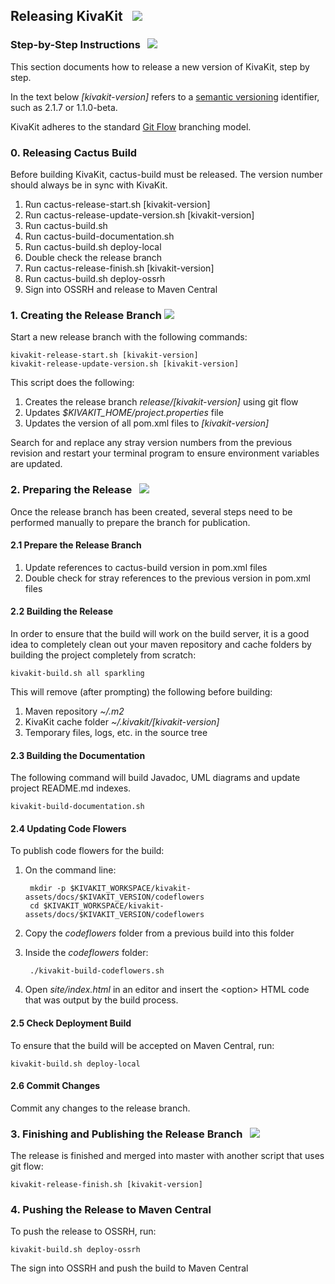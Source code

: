 ## Releasing KivaKit &nbsp; <img src="https://www.kivakit.org/images/rocket-32.png" srcset="https://www.kivakit.org/images/rocket-32-2x.png 2x"/>

### Step-by-Step Instructions &nbsp; <img src="https://www.kivakit.org/images/footprints-32.png" srcset="https://www.kivakit.org/images/footprints-32-2x.png 2x"/>

This section documents how to release a new version of KivaKit, step by step.

In the text below *\[kivakit-version\]* refers to a [semantic versioning](https://semver.org) identifier, such
as 2.1.7 or 1.1.0-beta.

KivaKit adheres to the standard [Git Flow](https://www.atlassian.com/git/tutorials/comparing-workflows/gitflow-workflow) branching model.

### 0. Releasing Cactus Build

Before building KivaKit, cactus-build must be released. The version number should always be in sync with KivaKit.

1. Run cactus-release-start.sh [kivakit-version]
2. Run cactus-release-update-version.sh [kivakit-version]
3. Run cactus-build.sh
4. Run cactus-build-documentation.sh
5. Run cactus-build.sh deploy-local
6. Double check the release branch
7. Run cactus-release-finish.sh [kivakit-version]
8. Run cactus-build.sh deploy-ossrh
9. Sign into OSSRH and release to Maven Central

### 1. Creating the Release Branch <img src="https://www.kivakit.org/images/branch-32.png" srcset="https://www.kivakit.org/images/branch-32-2x.png 2x"/>

Start a new release branch with the following commands:

    kivakit-release-start.sh [kivakit-version]
    kivakit-release-update-version.sh [kivakit-version]

This script does the following:

1. Creates the release branch *release/[kivakit-version\]* using git flow
2. Updates *$KIVAKIT_HOME/project.properties* file
3. Updates the version of all pom.xml files to *[kivakit-version]*

Search for and replace any stray version numbers from the previous revision and restart your terminal program to ensure environment variables are updated.

### 2. Preparing the Release &nbsp; <img src="https://www.kivakit.org/images/box-32.png" srcset="https://www.kivakit.org/images/box-32-2x.png 2x"/>

Once the release branch has been created, several steps need to be performed manually to prepare the branch for publication.

#### 2.1 Prepare the Release Branch

1. Update references to cactus-build version in pom.xml files
2. Double check for stray references to the previous version in pom.xml files

#### 2.2 Building the Release

In order to ensure that the build will work on the build server, it is a good idea to completely clean out your maven repository and cache folders by building the project completely from scratch:

    kivakit-build.sh all sparkling

This will remove (after prompting) the following before building:

1. Maven repository *~/.m2*
2. KivaKit cache folder *~/.kivakit/\[kivakit-version\]*
3. Temporary files, logs, etc. in the source tree

#### 2.3 Building the Documentation

The following command will build Javadoc, UML diagrams and update project README.md indexes.

    kivakit-build-documentation.sh

#### 2.4 Updating Code Flowers

To publish code flowers for the build:

1. On the command line:  

        mkdir -p $KIVAKIT_WORKSPACE/kivakit-assets/docs/$KIVAKIT_VERSION/codeflowers
        cd $KIVAKIT_WORKSPACE/kivakit-assets/docs/$KIVAKIT_VERSION/codeflowers
        
1. Copy the *codeflowers* folder from a previous build into this folder
1. Inside the *codeflowers* folder:

        ./kivakit-build-codeflowers.sh
        
1. Open *site/index.html* in an editor and insert the &lt;option&gt; HTML code that was output by the build process.

#### 2.5 Check Deployment Build

To ensure that the build will be accepted on Maven Central, run:

    kivakit-build.sh deploy-local

#### 2.6 Commit Changes

Commit any changes to the release branch.

### 3. Finishing and Publishing the Release Branch &nbsp;  <img src="https://www.kivakit.org/images/stars-32.png" srcset="https://www.kivakit.org/images/stars-32-2x.png 2x"/>

The release is finished and merged into master with another script that uses git flow:

    kivakit-release-finish.sh [kivakit-version]

### 4. Pushing the Release to Maven Central

To push the release to OSSRH, run:

    kivakit-build.sh deploy-ossrh

The sign into OSSRH and push the build to Maven Central
